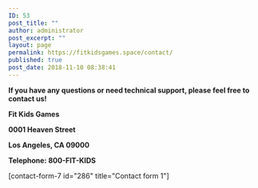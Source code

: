 ```yaml
---
ID: 53
post_title: ""
author: administrator
post_excerpt: ""
layout: page
permalink: https://fitkidsgames.space/contact/
published: true
post_date: 2018-11-10 08:38:41
---
```

<p><strong>If you have any questions or need technical support, please feel free to contact us!</strong></p>
<p></p>
<p><strong>Fit Kids Games&nbsp;</strong></p>
<p><strong>0001 Heaven Street</strong></p>
<p><strong>Los Angeles, CA 09000</strong></p>
<p><strong>Telephone: 800-FIT-KIDS</strong></p>
<p></p>
<p>[contact-form-7 id="286" title="Contact form 1"]</p>
<p></p>
<p></p>

<!-- wp:columns -->
<div class="wp-block-columns has-2-columns"><!-- wp:column -->
<div class="wp-block-column"><!-- wp:paragraph -->
<p></p>
<!-- /wp:paragraph --></div>
<!-- /wp:column -->

<!-- wp:column -->
<div class="wp-block-column"></div>
<!-- /wp:column --></div>
<!-- /wp:columns -->